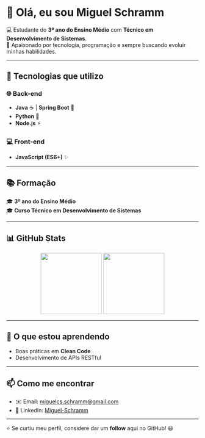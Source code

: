 # 👋 Olá, eu sou Miguel Schramm

💻 Estudante do **3º ano do Ensino Médio** com **Técnico em Desenvolvimento de Sistemas**.  
🚀 Apaixonado por tecnologia, programação e sempre buscando evoluir minhas habilidades.  

---

## 🚀 Tecnologias que utilizo

### 🌐 Back-end
- **Java** ☕ | **Spring Boot** 🌱  
- **Python** 🐍  
- **Node.js** ⚡  

### 💻 Front-end
- **JavaScript (ES6+)** ✨  

---

## 📚 Formação
🎓 **3º ano do Ensino Médio**  
🎓 **Curso Técnico em Desenvolvimento de Sistemas**  

---

## 📊 GitHub Stats

<div align="center">
  <img height="160em" src="https://github-readme-stats.vercel.app/api?username=miguelcpaz&show_icons=true&theme=tokyonight" />
  <img height="160em" src="https://github-readme-stats.vercel.app/api/top-langs/?username=miguelcpaz&layout=compact&langs_count=7&theme=tokyonight" />
</div>

---

## 🌱 O que estou aprendendo
- Boas práticas em **Clean Code**  
- Desenvolvimento de APIs RESTful  

---

## 📫 Como me encontrar
- ✉️ Email: miguelcs.schramm@gmail.com 
- 💼 LinkedIn: [Miguel-Schramm](https://www.linkedin.com/in/miguelschramm/)  

---

⭐ Se curtiu meu perfil, considere dar um **follow** aqui no GitHub! 😃
